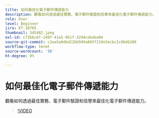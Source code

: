 ```yaml
---
title: 如何最佳化電子郵件傳遞能力
description: 觀看如何透過最佳實務、電子郵件驗證和信譽來最佳化電子郵件傳遞能力。
role: User
level: Beginner
jira: KT-10765
thumbnail: 345482.jpeg
exl-id: c73bbc6f-249f-41a5-9b1f-3294cebeba04
source-git-commit: c2aa5a0dbd22bb949a865f219e5ecbc2c96d6286
workflow-type: tm+mt
source-wordcount: '36'
ht-degree: 0%

---
```


# 如何最佳化電子郵件傳遞能力

觀看如何透過最佳實務、電子郵件驗證和信譽來最佳化電子郵件傳遞能力。

>[!VIDEO](https://video.tv.adobe.com/v/345482/?quality=12&learn=on)
